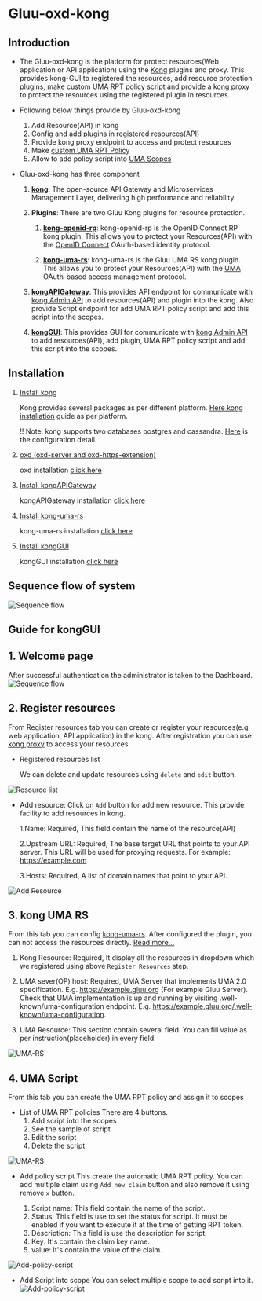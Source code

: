 # Gluu-oxd-kong

## Introduction

* The Gluu-oxd-kong is the platform for protect resources(Web application or API application) using the [Kong](https://getkong.org) plugins and proxy. This provides kong-GUI to registered the resources, add resource protection plugins, make custom UMA RPT policy script and provide a kong proxy to protect the resources using the registered plugin in resources. 

* Following below things provide by Gluu-oxd-kong 
    1. Add Resource(API) in kong
    2. Config and add plugins in registered resources(API)
    3. Provide kong proxy endpoint to access and protect resources
    4. Make [custom UMA RPT Policy](https://gluu.org/docs/ce/3.1.1/admin-guide/uma/#uma-rpt-authorization-policies)
    5. Allow to add policy script into [UMA Scopes](https://gluu.org/docs/ce/3.1.1/admin-guide/uma/#scopes)

* Gluu-oxd-kong has three component
    1. **[kong](https://getkong.org/)**: The open-source API Gateway and Microservices Management Layer, delivering high performance and reliability.

    2. **Plugins**: There are two Gluu Kong plugins for resource protection. 

        1. **[kong-openid-rp](/kong-openid-rp)**: kong-openid-rp is the OpenID Connect RP kong plugin. This allows you to protect your Resources(API) with the [OpenID Connect](https://gluu.org/docs/ce/admin-guide/openid-connect/) OAuth-based identity protocol.
 
        2. **[kong-uma-rs](/kong-uma-rs)**: kong-uma-rs is the Gluu UMA RS kong plugin. This allows you to protect your Resources(API) with the [UMA](https://kantarainitiative.org/confluence/display/uma/Home) OAuth-based access management protocol.

    3. **[kongAPIGateway](https://github.com/GluuFederation/kong-plugins/tree/master/kongAPIGateway)**:  This provides API endpoint for communicate with [kong Admin API](https://getkong.org/docs/0.11.x/admin-api/) to add resources(API) and plugin into the kong. Also provide Script endpoint for add UMA RPT policy script and add this script into the scopes.  

    4. **[kongGUI](https://github.com/GluuFederation/kong-plugins/tree/master/kongGUI)**:  This provides GUI for communicate with [kong Admin API](https://getkong.org/docs/0.11.x/admin-api/) to add resources(API), add plugin, UMA RPT policy script and add this script into the scopes.

## Installation

1. [Install kong](https://getkong.org/install)

    Kong provides several packages as per different platform. [Here kong installation](https://getkong.org/install) guide as per platform.

    !! Note: kong supports two databases postgres and cassandra. [Here](https://getkong.org/docs/0.11.x/configuration/#datastore-section) is the configuration detail.

2. [oxd (oxd-server and oxd-https-extension)](https://gluu.org/docs/oxd/3.1.1/)

    oxd installation [click here](https://gluu.org/docs/oxd/3.1.1/install/)
 
3. [Install kongAPIGateway](https://github.com/GluuFederation/kong-plugins/tree/master/kongAPIGateway)

    kongAPIGateway installation [click here](https://github.com/GluuFederation/kong-plugins/tree/master/kongAPIGateway)

4. [Install kong-uma-rs](https://github.com/GluuFederation/kong-plugins/tree/master/kong-uma-rs)

    kong-uma-rs installation [click here](https://github.com/GluuFederation/kong-plugins/tree/master/kong-uma-rs)

5. [Install kongGUI](https://github.com/GluuFederation/kong-plugins/tree/master/kongGUI)

    kongGUI installation [click here](https://github.com/GluuFederation/kong-plugins/tree/master/kongGUI)

## Sequence flow of system
![Sequence flow](/doc/kong-uma-rs.png)

## Guide for kongGUI

## 1. Welcome page
After successful authentication the administrator is taken to the Dashboard.
![Sequence flow](/doc/home.png)

## 2. Register resources
From Register resources tab you can create or register your resources(e.g web application, API application) in the kong.
After registration you can use [kong proxy](https://getkong.org/docs/0.11.x/proxy/) to access your resources.

* Registered resources list

    We can delete and update resources using `delete` and `edit` button.

![Resource list](/doc/api-list.png)

* Add resource: Click on `Add` button for add new resource. This provide facility to add resources in kong.

    1.Name: Required, This field contain the name of the resource(API)
    
    2.Upstream URL: Required, The base target URL that points to your API server. This URL will be used for proxying requests. For example: https://example.com

    3.Hosts: Required, A list of domain names that point to your API.
    
![Add Resource](/doc/add-api.png)
     
## 3. kong UMA RS 
From this tab you can config [kong-uma-rs](https://github.com/GluuFederation/kong-plugins/tree/master/kong-uma-rs).
After configured the plugin, you can not access the resources directly. [Read more...](https://github.com/GluuFederation/kong-plugins/tree/master/kong-uma-rs#verify-that-your-api-is-protected-by-kong-uma-rs) 

1. Kong Resource: Required, It display all the resources in dropdown which we registered using above `Register Resources` step.

2. UMA sever(OP) host: Required, UMA Server that implements UMA 2.0 specification. E.g. https://example.gluu.org (For example Gluu Server). Check that UMA implementation is up and running by visiting .well-known/uma-configuration endpoint. E.g. https://example.gluu.org/.well-known/uma-configuration.

3. UMA Resource: This section contain several field. You can fill value as per instruction(placeholder) in every field. 

![UMA-RS](/doc/uma-rs.png)

## 4. UMA Script
From this tab you can create the UMA RPT policy and assign it to scopes
* List of UMA RPT policies
There are 4 buttons. 
    1. Add script into the scopes
    2. See the sample of script
    3. Edit the script
    4. Delete the script

![UMA-RS](/doc/uma-rpt-policy-list.png)

* Add policy script
This create the automatic UMA RPT policy. You can add multiple claim using `Add new claim` button and also remove it using remove `x`  button.
    
    1. Script name: This field contain the name of the script.
    2. Status: This field is use to set the status for script. It must be enabled if you want to execute it at the time of getting RPT token.
    3. Description: This field is use the description for script.
    4. Key: It's contain the claim key name.
    5. value: It's contain the value of the claim.
    
![Add-policy-script](/doc/add-policy-script.png)

* Add Script into scope
You can select multiple scope to add script into it.
![Add-policy-script](/doc/add-scope.png)
